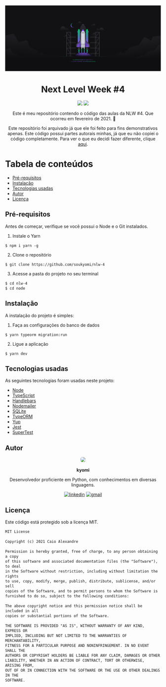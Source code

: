 ![rocketseat](./_site/rocketseat.png)

<div style="text-align: center;">
  <h1>Next Level Week #4</h1>
  <img src="https://img.shields.io/github/license/soukyomi/nlw-4"/>
  <img src="https://img.shields.io/discord/327861810768117763?label=discord"/>
  
  <p>Este é meu repositório contendo o código das aulas da NLW #4. Que ocorreu em fevereiro de 2021. 🚀</p>
  <p>Este repositório foi arquivado já que ele foi feito para fins demonstrativos apenas. Este código possui partes autorais minhas, já que eu não copiei o código completamente. Para ver o que eu decidi fazer diferente, clique <a href="docs/WHAT_WAS_CHANGED.md">aqui</a>.</p>
</div>

Tabela de conteúdos
=================
<!--ts-->
  * [Pré-requisitos](#pre-requisitos)
  * [Instalação](#instalacao)
  * [Tecnologias usadas](#tecnologias-usadas)
  * [Autor](#autor)
  * [Licença](#licenca)

## Pré-requisitos
Antes de começar, verifique se você possui o Node e o Git instalados.

1. Instale o Yarn
```
$ npm i yarn -g
```

2. Clone o repositório
```
$ git clone https://github.com/soukyomi/nlw-4
```

3. Acesse a pasta do projeto no seu terminal
```
$ cd nlw-4
$ cd node
```

## Instalação
A instalação do projeto é simples:

1. Faça as configurações do banco de dados
```
$ yarn typeorm migration:run
```

2. Ligue a aplicação
```
$ yarn dev
```

## Tecnologias usadas
As seguintes tecnologias foram usadas neste projeto:

- [Node](https://nodejs.org/en/)
- [TypeScript](https://www.typescriptlang.org/)
- [Handlebars](https://handlebarsjs.com/)
- [Nodemailer](https://nodemailer.com/about/)
- [SQLite](https://www.sqlite.org/index.html)
- [TypeORM](https://typeorm.io/#/)
- [Yup](https://www.npmjs.com/package/yup)
- [Jest](https://jestjs.io/)
- [SuperTest](https://www.npmjs.com/package/supertest)

## Autor
<div style="text-align: center;">
  <img src="https://avatars.githubusercontent.com/u/82721542" style="width: 64px; border-radius: 5px;"/>
  <p><strong>kyomi</strong></p>

  Desenvolvedor proficiente em Python, com conhecimentos em diversas linguagens.

  [![linkedin](https://img.shields.io/badge/-Caio-blue?style=flat-square&logo=LINKEDIN&logoColor=white&link=https://www.linkedin.com/in/soukyomi)](https://www.linkedin.com/in/soukyomi)
  [![gmail](https://img.shields.io/badge/-contato.kyomi@gmail.com-c14438?style=flat-square&logo=GMAIL&logoColor=white&link=mailto:contato.kyomi@gmail.com)](mailto:contato.kyomi@gmail.com)
</div>

## Licença
Este código está protegido sob a licença MIT.
```
MIT License

Copyright (c) 2021 Caio Alexandre

Permission is hereby granted, free of charge, to any person obtaining a copy
of this software and associated documentation files (the "Software"), to deal
in the Software without restriction, including without limitation the rights
to use, copy, modify, merge, publish, distribute, sublicense, and/or sell
copies of the Software, and to permit persons to whom the Software is
furnished to do so, subject to the following conditions:

The above copyright notice and this permission notice shall be included in all
copies or substantial portions of the Software.

THE SOFTWARE IS PROVIDED "AS IS", WITHOUT WARRANTY OF ANY KIND, EXPRESS OR
IMPLIED, INCLUDING BUT NOT LIMITED TO THE WARRANTIES OF MERCHANTABILITY,
FITNESS FOR A PARTICULAR PURPOSE AND NONINFRINGEMENT. IN NO EVENT SHALL THE
AUTHORS OR COPYRIGHT HOLDERS BE LIABLE FOR ANY CLAIM, DAMAGES OR OTHER
LIABILITY, WHETHER IN AN ACTION OF CONTRACT, TORT OR OTHERWISE, ARISING FROM,
OUT OF OR IN CONNECTION WITH THE SOFTWARE OR THE USE OR OTHER DEALINGS IN THE
SOFTWARE.
```
